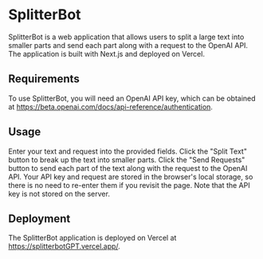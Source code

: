 # SplitterBot
SplitterBot is a web application that allows users to split a large text into smaller parts and send each part along with a request to the OpenAI API. The application is built with Next.js and deployed on Vercel.

## Requirements
To use SplitterBot, you will need an OpenAI API key, which can be obtained at https://beta.openai.com/docs/api-reference/authentication.

## Usage
Enter your text and request into the provided fields.
Click the "Split Text" button to break up the text into smaller parts.
Click the "Send Requests" button to send each part of the text along with the request to the OpenAI API.
Your API key and request are stored in the browser's local storage, so there is no need to re-enter them if you revisit the page. Note that the API key is not stored on the server.

## Deployment
The SplitterBot application is deployed on Vercel at https://splitterbotGPT.vercel.app/.

